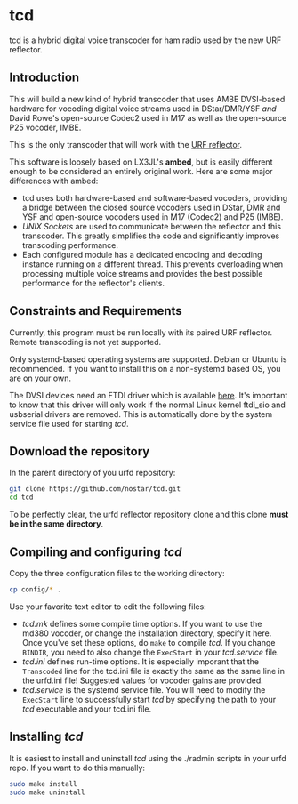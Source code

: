 ﻿# tcd

tcd is a hybrid digital voice transcoder for ham radio used by the new URF reflector.

## Introduction

This will build a new kind of hybrid transcoder that uses AMBE DVSI-based hardware for vocoding digital voice streams used in DStar/DMR/YSF *and* David Rowe's open-source Codec2 used in M17 as well as the open-source P25 vocoder, IMBE.

This is the only transcoder that will work with the [URF reflector](https://github.com/nostar/urfd).

This software is loosely based on LX3JL's **ambed**, but is easily different enough to be considered an entirely original work. Here are some major differences with ambed:

- tcd uses both hardware-based and software-based vocoders, providing a bridge between the closed source vocoders used in DStar, DMR and YSF and open-source vocoders used in M17 (Codec2) and P25 (IMBE).
- *UNIX Sockets* are used to communicate between the reflector and this transcoder. This greatly simplifies the code and significantly improves transcoding performance.
- Each configured module has a dedicated encoding and decoding instance running on a different thread. This prevents overloading when processing multiple voice streams and provides the best possible performance for the reflector's clients.

## Constraints and Requirements

Currently, this program must be run locally with its paired URF reflector. Remote transcoding is not yet supported.

Only systemd-based operating systems are supported. Debian or Ubuntu is recommended. If you want to install this on a non-systemd based OS, you are on your own.

The DVSI devices need an FTDI driver which is available [here](https://ftdichip.com/drivers/d2xx-drivers). It's important to know that this driver will only work if the normal Linux kernel ftdi_sio and usbserial drivers are removed. This is automatically done by the system service file used for starting *tcd*.

## Download the repository

In the parent directory of you urfd repository:

```bash
git clone https://github.com/nostar/tcd.git
cd tcd
```

To be perfectly clear, the urfd reflector repository clone and this clone **must be in the same directory**.

## Compiling and configuring *tcd*

 Copy the three configuration files to the working directory:

```bash
cp config/* .
```

Use your favorite text editor to edit the following files:
- *tcd.mk* defines some compile time options. If you want to use the md380 vocoder, or change the installation directory, specify it here. Once you've set these options, do `make` to compile *tcd*. If you change `BINDIR`, you need to also change the `ExecStart` in your *tcd.service* file.
- *tcd.ini* defines run-time options. It is especially imporant that the `Transcoded` line for the tcd.ini file is exactly the same as the same line in the urfd.ini file! Suggested values for vocoder gains are provided.
- *tcd.service* is the systemd service file. You will need to modify the `ExecStart` line to successfully start *tcd* by specifying the path to your *tcd* executable and your tcd.ini file.

## Installing *tcd*

It is easiest to install and uninstall *tcd* using the ./radmin scripts in your urfd repo. If you want to do this manually:

```bash
sudo make install
sudo make uninstall
```
